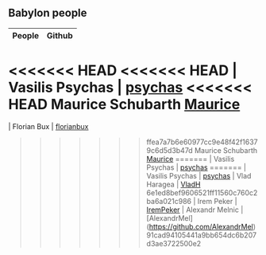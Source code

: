 ## Babylon people

| People        | Github        |
| ------------- |:-------------:| 
<<<<<<< HEAD
<<<<<<< HEAD
| Vasilis Psychas | [psychas](https://github.com/psychas/)
<<<<<<< HEAD
  Maurice Schubarth [Maurice](https://github.com/moequan)
=======
| Florian Bux | [florianbux](https://github.com/florianbux/)
>>>>>>> ffea7a7b6e60977cc9e48f42f16379c6d5d3b47d
Maurice Schubarth [Maurice](https://github.com/moequan)
=======
| Vasilis Psychas | [psychas](https://github.com/IremPeker)
=======
| Vasilis Psychas | [psychas](https://github.com/psychas/)
| Vlad Haragea | [VladH](https://github.com/vladharagea)
>>>>>>> 6e1ed8bef9606521ff11560c760c2ba6a021c986
| Irem Peker | [IremPeker](https://github.com/psychas/)
| Alexandr Melnic | [AlexandrMel] (https://github.com/AlexandrMel)
>>>>>>> 91cad94105441a9bb654dc6b207d3ae3722500e2
